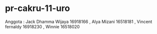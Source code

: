 # pr-cakru-11-uro
Anggota : Jack Dhamma Wijaya 16918166 , Alya Mizani 16518181 , Vincent fernaldy 16918230 , Winnie 16518020
